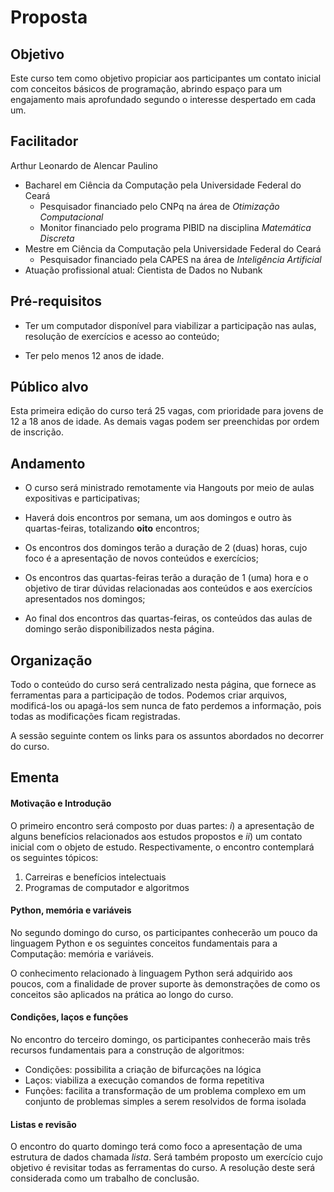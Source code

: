 # Proposta

## Objetivo

Este curso tem como objetivo propiciar aos participantes um contato inicial com
conceitos básicos de programação, abrindo espaço para um engajamento mais
aprofundado segundo o interesse despertado em cada um.

## Facilitador

Arthur Leonardo de Alencar Paulino

* Bacharel em Ciência da Computação pela Universidade Federal do Ceará
    * Pesquisador financiado pelo CNPq na área de *Otimização Computacional*
    * Monitor financiado pelo programa PIBID na disciplina *Matemática Discreta*
* Mestre em Ciência da Computação pela Universidade Federal do Ceará
    * Pesquisador financiado pela CAPES na área de *Inteligência Artificial*
* Atuação profissional atual: Cientista de Dados no Nubank

## Pré-requisitos

* Ter um computador disponível para viabilizar a participação nas aulas,
resolução de exercícios e acesso ao conteúdo;

* Ter pelo menos 12 anos de idade.

## Público alvo

Esta primeira edição do curso terá 25 vagas, com prioridade para jovens de 12 a
18 anos de idade. As demais vagas podem ser preenchidas por ordem de inscrição.

## Andamento

* O curso será ministrado remotamente via Hangouts por meio de aulas expositivas
e participativas;

* Haverá dois encontros por semana, um aos domingos e outro às quartas-feiras,
totalizando **oito** encontros;

* Os encontros dos domingos terão a duração de 2 (duas) horas, cujo foco é a
apresentação de novos conteúdos e exercícios;

* Os encontros das quartas-feiras terão a duração de 1 (uma) hora e o objetivo
de tirar dúvidas relacionadas aos conteúdos e aos exercícios apresentados nos
domingos;

* Ao final dos encontros das quartas-feiras, os conteúdos das aulas de domingo
serão disponibilizados nesta página.

## Organização

Todo o conteúdo do curso será centralizado nesta página, que fornece as
ferramentas para a participação de todos. Podemos criar arquivos, modificá-los
ou apagá-los sem nunca de fato perdemos a informação, pois todas as modificações
ficam registradas.

A sessão seguinte contem os links para os assuntos abordados no decorrer do
curso.

## Ementa

#### Motivação e Introdução

O primeiro encontro será composto por duas partes: *i*) a apresentação de alguns
benefícios relacionados aos estudos propostos e *ii*) um contato inicial com
o objeto de estudo. Respectivamente, o encontro contemplará os seguintes
tópicos:

1. Carreiras e benefícios intelectuais
2. Programas de computador e algoritmos

#### Python, memória e variáveis

No segundo domingo do curso, os participantes conhecerão um pouco da linguagem
Python e os seguintes conceitos fundamentais para a Computação: memória e
variáveis.

O conhecimento relacionado à linguagem Python será adquirido aos poucos, com a
finalidade de prover suporte às demonstrações de como os conceitos são aplicados
na prática ao longo do curso.

#### Condições, laços e funções

No encontro do terceiro domingo, os participantes conhecerão mais três recursos
fundamentais para a construção de algoritmos:

* Condições: possibilita a criação de bifurcações na lógica
* Laços: viabiliza a execução comandos de forma repetitiva
* Funções: facilita a transformação de um problema complexo em um conjunto de
problemas simples a serem resolvidos de forma isolada

#### Listas e revisão

O encontro do quarto domingo terá como foco a apresentação de uma estrutura de
dados chamada *lista*. Será também proposto um exercício cujo objetivo é
revisitar todas as ferramentas do curso. A resolução deste será considerada
como um trabalho de conclusão.
